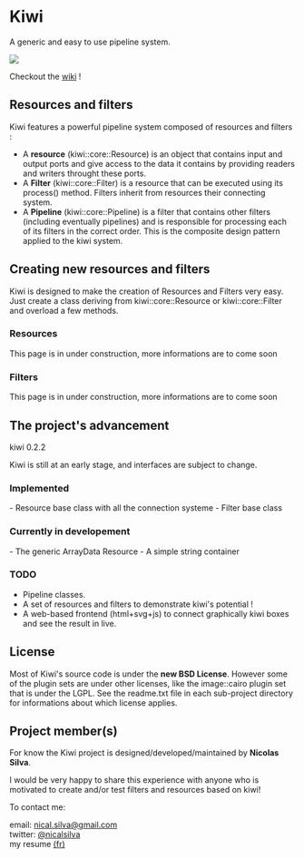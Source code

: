 <h1> Kiwi </h1>

A generic and easy to use pipeline system. 


<img src='http://img808.imageshack.us/img808/4377/kiwiboxespng01.png' border='0'/>

Checkout the [wiki](http://github.com/nical/kiwi/wiki) !
<h2> Resources and filters </h2>

Kiwi features a powerful pipeline system composed of resources and filters : 
<ul>
	<li>A <b>resource</b> (kiwi::core::Resource) is an object that contains input and output ports and give access to the data it contains by providing readers and writers throught these ports.</li>
	<li>A <b>Filter</b> (kiwi::core::Filter) is a resource that can be executed using its process() method. Filters inherit from resources their connecting system. </li>
	<li>A <b>Pipeline</b> (kiwi::core::Pipeline) is a filter that contains other filters (including eventually pipelines) and is responsible for processing each of its filters in the correct order. This is the composite design pattern applied to the kiwi system. </li>
</ul>

<h2> Creating new resources and filters </h2>

Kiwi is designed to make the creation of Resources and Filters very easy. Just create a class deriving from kiwi::core::Resource or kiwi::core::Filter and overload a few methods.

<h3> Resources </h3>

This page is in under construction, more informations are to come soon

<h3> Filters </h3>

This page is in under construction, more informations are to come soon

<h2> The project's advancement </h2>

kiwi 0.2.2

Kiwi is still at an early stage, and interfaces are subject to change.

<h3> Implemented </h3>
 - Resource base class with all the connection systeme
 - Filter base class 

<h3> Currently in developement </h3>
 - The generic ArrayData Resource
 - A simple string container

<h3> TODO </h3>
<ul>
 <li> Pipeline classes. </li>
 <li> A set of resources and filters to demonstrate kiwi's potential ! </li>
 <li> A web-based frontend (html+svg+js) to connect graphically kiwi boxes and see the result in live. </li>
</ul> 

<h2> License </h2>

Most of Kiwi's source code is under the <b>new BSD License</b>. However some of the plugin sets 
are under other licenses, like the image::cairo plugin set that is under the LGPL. See the
readme.txt file in each sub-project directory for informations about which license applies.

<h2> Project member(s) </h2>

For know the Kiwi project is designed/developed/maintained by <b>Nicolas Silva</b>.

I would be very happy to share this experience with anyone who is motivated to create and/or test filters and resources based on kiwi!

To contact me:

email: nical.silva@gmail.com <br/>
twitter: [@nicalsilva](http://twitter.com/#!/nicalsilva)<br/>
my resume [(fr)](http://github.com/nical/resume/raw/master/fr/NicolasSilva.pdf)<br/>
